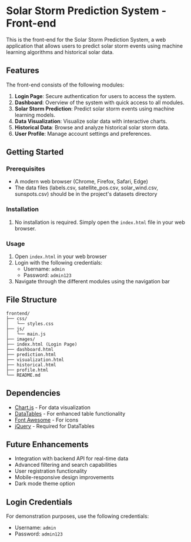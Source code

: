 # Solar Storm Prediction System - Front-end

This is the front-end for the Solar Storm Prediction System, a web application that allows users to predict solar storm events using machine learning algorithms and historical solar data.

## Features

The front-end consists of the following modules:

1. **Login Page**: Secure authentication for users to access the system.
2. **Dashboard**: Overview of the system with quick access to all modules.
3. **Solar Storm Prediction**: Predict solar storm events using machine learning models.
4. **Data Visualization**: Visualize solar data with interactive charts.
5. **Historical Data**: Browse and analyze historical solar storm data.
6. **User Profile**: Manage account settings and preferences.

## Getting Started

### Prerequisites

- A modern web browser (Chrome, Firefox, Safari, Edge)
- The data files (labels.csv, satellite_pos.csv, solar_wind.csv, sunspots.csv) should be in the project's datasets directory

### Installation

1. No installation is required. Simply open the `index.html` file in your web browser.

### Usage

1. Open `index.html` in your web browser
2. Login with the following credentials:
   - Username: `admin`
   - Password: `admin123`
3. Navigate through the different modules using the navigation bar

## File Structure

```
frontend/
├── css/
│   └── styles.css
├── js/
│   └── main.js
├── images/
├── index.html (Login Page)
├── dashboard.html
├── prediction.html
├── visualization.html
├── historical.html
├── profile.html
└── README.md
```

## Dependencies

- [Chart.js](https://www.chartjs.org/) - For data visualization
- [DataTables](https://datatables.net/) - For enhanced table functionality
- [Font Awesome](https://fontawesome.com/) - For icons
- [jQuery](https://jquery.com/) - Required for DataTables

## Future Enhancements

- Integration with backend API for real-time data
- Advanced filtering and search capabilities
- User registration functionality
- Mobile-responsive design improvements
- Dark mode theme option

## Login Credentials

For demonstration purposes, use the following credentials:
- Username: `admin`
- Password: `admin123`